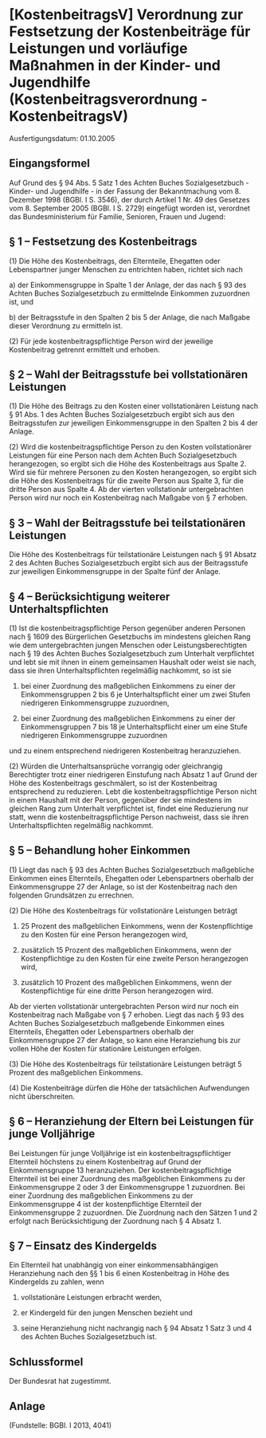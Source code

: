 # [KostenbeitragsV] Verordnung zur Festsetzung der Kostenbeiträge für Leistungen und vorläufige Maßnahmen in der Kinder- und Jugendhilfe  (Kostenbeitragsverordnung - KostenbeitragsV)

Ausfertigungsdatum: 01.10.2005

 

## Eingangsformel

Auf Grund des § 94 Abs. 5 Satz 1 des Achten Buches Sozialgesetzbuch - Kinder- und Jugendhilfe - in der Fassung der Bekanntmachung vom 8. Dezember 1998 (BGBl. I S. 3546), der durch Artikel 1 Nr. 49 des Gesetzes vom 8. September 2005 (BGBl. I S. 2729) eingefügt worden ist, verordnet das Bundesministerium für Familie, Senioren, Frauen und Jugend:


## § 1 – Festsetzung des Kostenbeitrags

(1) Die Höhe des Kostenbeitrags, den Elternteile, Ehegatten oder Lebenspartner junger Menschen zu entrichten haben, richtet sich nach

a) der Einkommensgruppe in Spalte 1 der Anlage, der das nach § 93 des Achten Buches Sozialgesetzbuch zu ermittelnde Einkommen zuzuordnen ist, und

b) der Beitragsstufe in den Spalten 2 bis 5 der Anlage, die nach Maßgabe dieser Verordnung zu ermitteln ist.

(2) Für jede kostenbeitragspflichtige Person wird der jeweilige Kostenbeitrag getrennt ermittelt und erhoben.


## § 2 – Wahl der Beitragsstufe bei vollstationären Leistungen

(1) Die Höhe des Beitrags zu den Kosten einer vollstationären Leistung nach § 91 Abs. 1 des Achten Buches Sozialgesetzbuch ergibt sich aus den Beitragsstufen zur jeweiligen Einkommensgruppe in den Spalten 2 bis 4 der Anlage.

(2) Wird die kostenbeitragspflichtige Person zu den Kosten vollstationärer Leistungen für eine Person nach dem Achten Buch Sozialgesetzbuch herangezogen, so ergibt sich die Höhe des Kostenbeitrags aus Spalte 2. Wird sie für mehrere Personen zu den Kosten herangezogen, so ergibt sich die Höhe des Kostenbeitrags für die zweite Person aus Spalte 3, für die dritte Person aus Spalte 4. Ab der vierten vollstationär untergebrachten Person wird nur noch ein Kostenbeitrag nach Maßgabe von § 7 erhoben.


## § 3 – Wahl der Beitragsstufe bei teilstationären Leistungen

Die Höhe des Kostenbeitrags für teilstationäre Leistungen nach § 91 Absatz 2 des Achten Buches Sozialgesetzbuch ergibt sich aus der Beitragsstufe zur jeweiligen Einkommensgruppe in der Spalte fünf der Anlage.


## § 4 – Berücksichtigung weiterer Unterhaltspflichten

(1) Ist die kostenbeitragspflichtige Person gegenüber anderen Personen nach § 1609 des Bürgerlichen Gesetzbuchs im mindestens gleichen Rang wie dem untergebrachten jungen Menschen oder Leistungsberechtigten nach § 19 des Achten Buches Sozialgesetzbuch zum Unterhalt verpflichtet und lebt sie mit ihnen in einem gemeinsamen Haushalt oder weist sie nach, dass sie ihren Unterhaltspflichten regelmäßig nachkommt, so ist sie

1. bei einer Zuordnung des maßgeblichen Einkommens zu einer der Einkommensgruppen 2 bis 6 je Unterhaltspflicht einer um zwei Stufen niedrigeren Einkommensgruppe zuzuordnen,

2. bei einer Zuordnung des maßgeblichen Einkommens zu einer der Einkommensgruppen 7 bis 18 je Unterhaltspflicht einer um eine Stufe niedrigeren Einkommensgruppe zuzuordnen

und zu einem entsprechend niedrigeren Kostenbeitrag heranzuziehen.

(2) Würden die Unterhaltsansprüche vorrangig oder gleichrangig Berechtigter trotz einer niedrigeren Einstufung nach Absatz 1 auf Grund der Höhe des Kostenbeitrags geschmälert, so ist der Kostenbeitrag entsprechend zu reduzieren. Lebt die kostenbeitragspflichtige Person nicht in einem Haushalt mit der Person, gegenüber der sie mindestens im gleichen Rang zum Unterhalt verpflichtet ist, findet eine Reduzierung nur statt, wenn die kostenbeitragspflichtige Person nachweist, dass sie ihren Unterhaltspflichten regelmäßig nachkommt.


## § 5 – Behandlung hoher Einkommen

(1) Liegt das nach § 93 des Achten Buches Sozialgesetzbuch maßgebliche Einkommen eines Elternteils, Ehegatten oder Lebenspartners oberhalb der Einkommensgruppe 27 der Anlage, so ist der Kostenbeitrag nach den folgenden Grundsätzen zu errechnen.

(2) Die Höhe des Kostenbeitrags für vollstationäre Leistungen beträgt

1. 25 Prozent des maßgeblichen Einkommens, wenn der Kostenpflichtige zu den Kosten für eine Person herangezogen wird,

2. zusätzlich 15 Prozent des maßgeblichen Einkommens, wenn der Kostenpflichtige zu den Kosten für eine zweite Person herangezogen wird,

3. zusätzlich 10 Prozent des maßgeblichen Einkommens, wenn der Kostenpflichtige für eine dritte Person herangezogen wird.

Ab der vierten vollstationär untergebrachten Person wird nur noch ein Kostenbeitrag nach Maßgabe von § 7 erhoben. Liegt das nach § 93 des Achten Buches Sozialgesetzbuch maßgebende Einkommen eines Elternteils, Ehegatten oder Lebenspartners oberhalb der Einkommensgruppe 27 der Anlage, so kann eine Heranziehung bis zur vollen Höhe der Kosten für stationäre Leistungen erfolgen.

(3) Die Höhe des Kostenbeitrags für teilstationäre Leistungen beträgt 5 Prozent des maßgeblichen Einkommens.

(4) Die Kostenbeiträge dürfen die Höhe der tatsächlichen Aufwendungen nicht überschreiten.


## § 6 – Heranziehung der Eltern bei Leistungen für junge Volljährige

Bei Leistungen für junge Volljährige ist ein kostenbeitragspflichtiger Elternteil höchstens zu einem Kostenbeitrag auf Grund der Einkommensgruppe 13 heranzuziehen. Der kostenbeitragspflichtige Elternteil ist bei einer Zuordnung des maßgeblichen Einkommens zu der Einkommensgruppe 2 oder 3 der Einkommensgruppe 1 zuzuordnen. Bei einer Zuordnung des maßgeblichen Einkommens zu der Einkommensgruppe 4 ist der kostenpflichtige Elternteil der Einkommensgruppe 2 zuzuordnen. Die Zuordnung nach den Sätzen 1 und 2 erfolgt nach Berücksichtigung der Zuordnung nach § 4 Absatz 1.


## § 7 – Einsatz des Kindergelds

Ein Elternteil hat unabhängig von einer einkommensabhängigen Heranziehung nach den §§ 1 bis 6 einen Kostenbeitrag in Höhe des Kindergelds zu zahlen, wenn

1. vollstationäre Leistungen erbracht werden,

2. er Kindergeld für den jungen Menschen bezieht und

3. seine Heranziehung nicht nachrangig nach § 94 Absatz 1 Satz 3 und 4 des Achten Buches Sozialgesetzbuch ist.


## Schlussformel

Der Bundesrat hat zugestimmt.


## Anlage

(Fundstelle: BGBl. I 2013, 4041)

  
  
